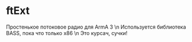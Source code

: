 # ftExt

  Простенькое потоковое радио для ArmA 3 \n
  Используется библиотека BASS, пока что только x86 \n
  Это курсач, сучки!
